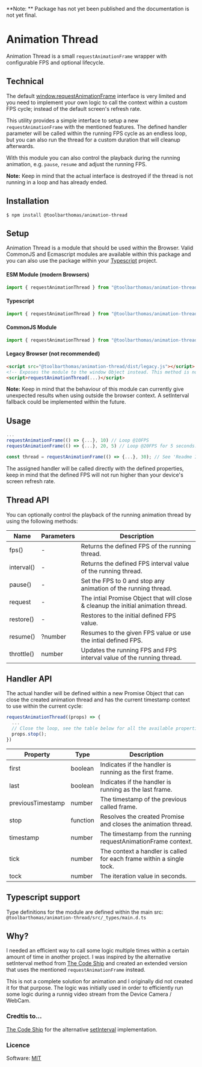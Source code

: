 **Note: ** Package has not yet been published and the documentation is not yet final.

# Animation Thread

Animation Thread is a small `requestAnimationFrame` wrapper with configurable FPS and optional lifecycle.

## Technical

The default [window.requestAnimationFrame](https://developer.mozilla.org/en-US/docs/Web/API/window/requestAnimationFrame) interface is very limited and you need to implement your own logic to call the context within a custom FPS cycle; instead of the default screen's refresh rate.

This utility provides a simple interface to setup a new `requestAnimationFrame` with the mentioned features. The defined handler parameter will be called within the running FPS cycle as an endless loop, but you can also run the thread for a custom duration that will cleanup afterwards.

With this module you can also control the playback during the running animation, e.g. `pause`, `resume` and adjust the running FPS.

**Note:** Keep in mind that the actual interface is destroyed if the thread is not running in a loop and has already ended.

## Installation

```shell
$ npm install @toolbarthomas/animation-thread

```

## Setup

Animation Thread is a module that should be used within the Browser. Valid CommonJS and Ecmascript modules are available within this package and you can also use the package within your [Typescript](https://www.typescriptlang.org/) project.

#### ESM Module (modern Browsers)
```ts
import { requestAnimationThread } from "@toolbarthomas/animation-thread/dist/index.js"

```

#### Typescript
```ts
import { requestAnimationThread } from "@toolbarthomas/animation-thread"

```

#### CommonJS Module
```ts
import { requestAnimationThread } from "@toolbarthomas/animation-thread/dist/index.cjs"

```

#### Legacy Browser (not recommended)
```html
<script src="@toolbarthomas/animation-thread/dist/legacy.js"></script>
<!-- Exposes the module to the window Object instead. This method is not recommended! -->
<script>requestAnimationThread(...)</script>

```

**Note:** Keep in mind that the behaviour of this module can currently give unexpected results when using outside the browser context. A setInterval fallback could be implemented within the future.

## Usage

```js
...
requestAnimationFrame(() => {...}, 10) // Loop @10FPS
requestAnimationFrame(() => {...}, 20, 5) // Loop @20FPS for 5 seconds.

const thread = requestAnimationFrame(() => {...}, 30); // See 'Readme Interface' section regarding the instance API.

```

The assigned handler will be called directly with the defined properties, keep in mind that the defined FPS will not run higher than your device's screen refresh rate.

## Thread API

You can optionally control the playback of the running animation thread by using the following methods:

| Name       | Parameters | Description                                                                       |
| ---------- | ---------- | --------------------------------------------------------------------------------- |
| fps()      | -          | Returns the defined FPS of the running thread.                                    |
| interval() | -          | Returns the defined FPS interval value of the running thread.                     |
| pause()    | -          | Set the FPS to 0 and stop any animation of the running thread.                    |
| request    | -          | The intial Promise Object that will close & cleanup the initial animation thread. |
| restore()  | -          | Restores to the initial defined FPS value.                                        |
| resume()   | ?number    | Resumes to the given FPS value or use the intial defined FPS.                     |
| throttle() | number     | Updates the running FPS and FPS interval value of the running thread.             |

## Handler API

The actual handler will be defined within a new Promise Object that can close the created animation thread and has the current timestamp context to use within the current cycle:

```js
requestAnimationThread((props) => {
  ...
  // Close the loop, see the table below for all the available properties:
  props.stop();
})

```

| Property          | Type     | Description                                                          |
| ----------------- | -------- | -------------------------------------------------------------------- |
| first             | boolean  | Indicates if the handler is running as the first frame.              |
| last              | boolean  | Indicates if the handler is running as the last frame.               |
| previousTimestamp | number   | The timestamp of the previous called frame.                          |
| stop              | function | Resolves the created Promise and closes the animation thread.        |
| timestamp         | number   | The timestamp from the running requestAnimationFrame context.        |
| tick              | number   | The context a handler is called for each frame within a single tock. |
| tock              | number   | The iteration value in seconds.                                      |

## Typescript support

Type definitions for the module are defined within the main src: `@toolbarthomas/animation-thread/src/_types/main.d.ts`

## Why?

I needed an efficient way to call some logic multiple times within a certain amount of time in another project. I was inspired by the alternative setInterval method from [The Code Ship](https://www.thecodeship.com/web-development/alternative-to-javascript-evil-setinterval/) and created an extended version that uses the mentioned `requestAnimationFrame` instead.

This is not a complete solution for animation and I originally did not created it for that purpose. The logic was initially used in order to efficiently run some logic during a runnig video stream from the Device Camera / WebCam.

### Credtis to...

[The Code Ship](https://www.thecodeship.com) for the alternative [setInterval](https://www.thecodeship.com) implementation.

### Licence

Software: [MIT](./LICENSE)
